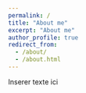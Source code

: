 ```yaml
---
permalink: /
title: "About me"
excerpt: "About me"
author_profile: true
redirect_from: 
  - /about/
  - /about.html
---
```


Inserer texte ici
